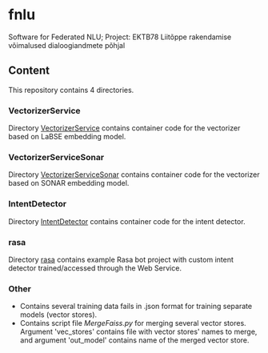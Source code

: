 # fnlu
Software for Federated NLU; Project: EKTB78 Liitõppe rakendamise võimalused dialoogiandmete põhjal

## Content
This repository contains 4 directories.

### VectorizerService

Directory [VectorizerService](VectorizerService) contains container code for the vectorizer based on LaBSE embedding model.

### VectorizerServiceSonar

Directory [VectorizerServiceSonar](VectorizerServiceSonar) contains container code for the vectorizer based on SONAR embedding model.

### IntentDetector

Directory [IntentDetector](IntentDetector) contains container code for the intent detector.

### rasa

Directory [rasa](rasa) contains example Rasa bot project with custom intent detector trained/accessed through the Web Service.

### Other

- Contains several training data fails in .json format for training separate models (vector stores).
- Contains script file *MergeFaiss.py* for merging several vector stores. Argument 'vec_stores' contains file with vector stores' names to merge, and argument 'out_model' contains name of the merged vector store.
